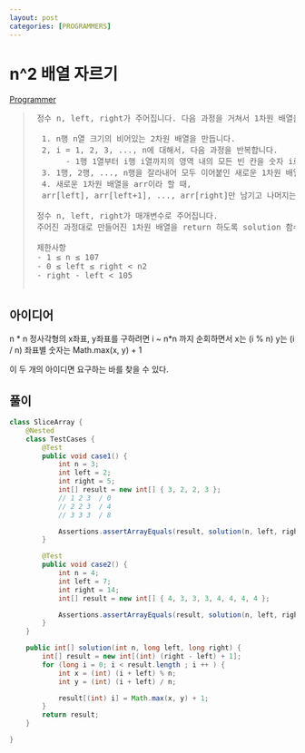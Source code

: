 ```yaml
---
layout: post
categories: [PROGRAMMERS]
---
```



# n^2 배열 자르기

[Programmer](https://school.programmers.co.kr/learn/courses/30/lessons/87390)

>  <pre>
>  정수 n, left, right가 주어집니다. 다음 과정을 거쳐서 1차원 배열을 만들고자 합니다.
> 
>   1. n행 n열 크기의 비어있는 2차원 배열을 만듭니다.
>   2, i = 1, 2, 3, ..., n에 대해서, 다음 과정을 반복합니다.
>        - 1행 1열부터 i행 i열까지의 영역 내의 모든 빈 칸을 숫자 i로 채웁니다.
>   3. 1행, 2행, ..., n행을 잘라내어 모두 이어붙인 새로운 1차원 배열을 만듭니다.
>   4. 새로운 1차원 배열을 arr이라 할 때,
>   arr[left], arr[left+1], ..., arr[right]만 남기고 나머지는 지웁니다.
> 
>  정수 n, left, right가 매개변수로 주어집니다.
>  주어진 과정대로 만들어진 1차원 배열을 return 하도록 solution 함수를 완성해주세요.
> 
>  제한사항
>  - 1 ≤ n ≤ 107
>  - 0 ≤ left ≤ right < n2
>  - right - left < 105
>  </pre>

## 아이디어
n * n 정사각형의 x좌표, y좌표를 구하려면 i ~ n*n 까지 순회하면서 x는  (i % n) y는 (i / n)
좌표별 숫자는 Math.max(x, y) + 1

이 두 개의 아이디면 요구하는 바를 찾을 수 있다.

## 풀이 

````java
class SliceArray {
    @Nested
    class TestCases {
        @Test
        public void case1() {
            int n = 3;
            int left = 2;
            int right = 5;
            int[] result = new int[] { 3, 2, 2, 3 };
            // 1 2 3  / 0
            // 2 2 3  / 4
            // 3 3 3  / 8

            Assertions.assertArrayEquals(result, solution(n, left, right));
        }

        @Test
        public void case2() {
            int n = 4;
            int left = 7;
            int right = 14;
            int[] result = new int[] { 4, 3, 3, 3, 4, 4, 4, 4 };

            Assertions.assertArrayEquals(result, solution(n, left, right));
        }
    }

    public int[] solution(int n, long left, long right) {
        int[] result = new int[(int) (right - left) + 1];
        for (long i = 0; i < result.length ; i ++ ) {
            int x = (int) (i + left) % n;
            int y = (int) (i + left) / n;

            result[(int) i] = Math.max(x, y) + 1;
        }
        return result;
    }

}
````